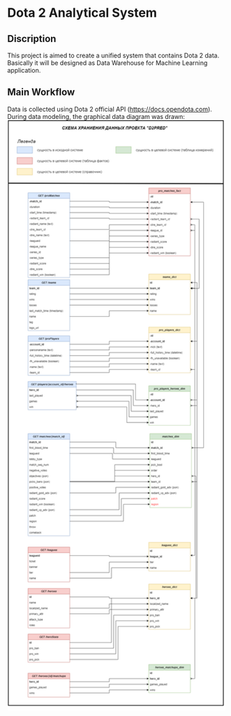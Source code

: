 # Dota 2 Analytical System

## Discription

This project is aimed to create a unified system that contains Dota 2 data. Basically it will be designed as Data Warehouse for Machine Learning application.

## Main Workflow

Data is collected using Dota 2 official API (https://docs.opendota.com). \
During data modeling, the graphical data diagram was drawn:
<img height="1350" src="other\data_model.png" width="500"/>


